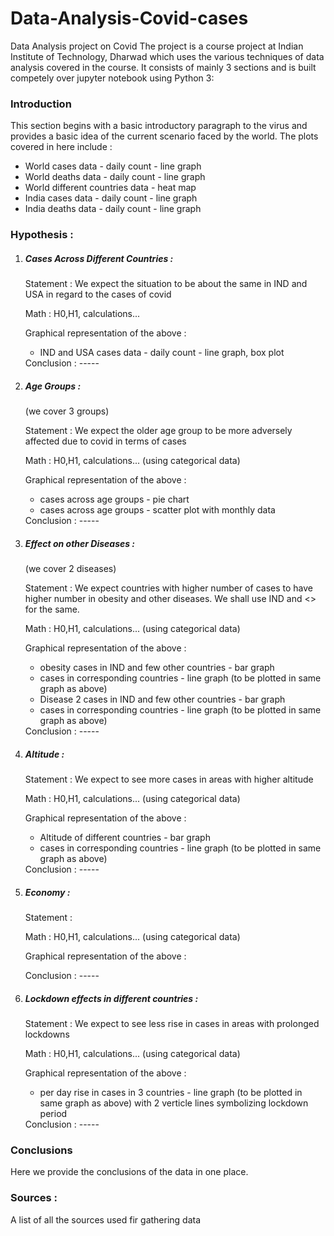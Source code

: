 # Data-Analysis-Covid-cases
Data Analysis project on Covid
The project is a course project at Indian Institute of Technology, Dharwad which uses the various techniques of data analysis covered in the course.
It consists of mainly 3 sections and is built competely over jupyter notebook using Python 3:
<H3> Introduction </H3>
This section begins with a basic introductory paragraph to the virus and provides a basic idea of the current scenario faced by the world. The plots covered in here include :
<ul> <li> World cases data - daily count - line graph </li>
<li> World deaths data - daily count - line graph </li>
<li> World different countries data - heat map </li>
<li> India cases data - daily count - line graph </li>
<li> India deaths data - daily count - line graph </li>
</ul>
<H3> Hypothesis : </H3>
<ol> 
<li> <H5> Cases Across Different Countries :</H5>
<p> Statement : We expect the situation to be about the same in IND and USA in regard to the cases of covid </p>
<p> Math : H0,H1, calculations... </p>
<p> Graphical representation of the above :<br>
<ul> <li> IND and USA cases data - daily count - line graph, box plot </li> </ul>
Conclusion : -----
</p></li>
<li> <h5> Age Groups :</h5> (we cover 3 groups)
<p> Statement : We expect the older age group to be more adversely affected due to covid in terms of cases </p>
<p> Math : H0,H1, calculations... (using categorical data) </p>
<p> Graphical representation of the above :<br>
<ul> 
<li> cases across age groups - pie chart </li> 
<li> cases across age groups - scatter plot with monthly data </li>
</ul>
Conclusion : -----
</p></li>
<li> <h5> Effect on other Diseases :</h5> (we cover 2 diseases)
<p> Statement : We expect countries with higher number of cases to have higher number in obesity and other diseases. We shall use IND and <> for the same. </p>
<p> Math : H0,H1, calculations... (using categorical data) </p>
<p> Graphical representation of the above :<br>
<ul> 
<li> obesity cases in IND and few other countries - bar graph </li> 
<li> cases in corresponding countries - line graph (to be plotted in same graph as above) </li>
<li> Disease 2 cases in IND and few other countries - bar graph </li> 
<li> cases in corresponding countries - line graph (to be plotted in same graph as above) </li>
</ul>
Conclusion : -----
</p></li>


<li> <h5> Altitude :</h5>
<p> Statement : We expect to see more cases in areas with higher altitude </p>
<p> Math : H0,H1, calculations... (using categorical data) </p>
<p> Graphical representation of the above :<br>
<ul> 
<li> Altitude of different countries - bar graph </li> 
<li> cases in corresponding countries - line graph (to be plotted in same graph as above) </li>
</ul>
Conclusion : -----
</p></li>

<li> <h5> Economy :</h5> 
<p> Statement : <to be filled> </p>
<p> Math : H0,H1, calculations... (using categorical data) </p>
<p> Graphical representation of the above :<br>
<ul> 
</ul>
Conclusion : -----
</p></li>


<li> <h5> Lockdown effects in different countries :</h5>
<p> Statement : We expect to see less rise in cases in areas with prolonged lockdowns </p>
<p> Math : H0,H1, calculations... (using categorical data) </p>
<p> Graphical representation of the above :<br>
<ul>  
<li> per day rise in cases in 3 countries - line graph (to be plotted in same graph as above) with 2 verticle lines symbolizing lockdown period </li>
</ul>
Conclusion : -----
</p></li>


</ol>
<H3> Conclusions </H3>
Here we provide the conclusions of the data in one place.
<h3> Sources : </h3>
A list of all the sources used fir gathering data 

